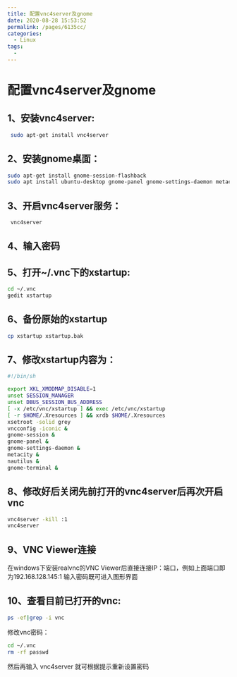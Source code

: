 ```yaml
---
title: 配置vnc4server及gnome
date: 2020-08-28 15:53:52
permalink: /pages/6135cc/
categories: 
  - Linux
tags: 
  - 
---
```

# 配置vnc4server及gnome


## 1、安装vnc4server:
```bash
 sudo apt-get install vnc4server
```
## 2、安装gnome桌面：
```bash
sudo apt-get install gnome-session-flashback
sudo apt install ubuntu-desktop gnome-panel gnome-settings-daemon metacity nautilus gnome-terminal -y
```
## 3、开启vnc4server服务：
```bash
 vnc4server
```
## 4、输入密码
## 5、打开~/.vnc下的xstartup:
```bash
cd ~/.vnc
gedit xstartup
```
## 6、备份原始的xstartup
```bash
cp xstartup xstartup.bak
```
## 7、修改xstartup内容为：
```bash
#!/bin/sh

export XKL_XMODMAP_DISABLE=1
unset SESSION_MANAGER
unset DBUS_SESSION_BUS_ADDRESS
[ -x /etc/vnc/xstartup ] && exec /etc/vnc/xstartup
[ -r $HOME/.Xresources ] && xrdb $HOME/.Xresources
xsetroot -solid grey
vncconfig -iconic &
gnome-session &
gnome-panel &
gnome-settings-daemon &
metacity &
nautilus &
gnome-terminal &
```
## 8、修改好后关闭先前打开的vnc4server后再次开启vnc
```bash
vnc4server -kill :1
vnc4server
```
## 9、VNC Viewer连接
在windows下安装realvnc的VNC Viewer后直接连接IP：端口，例如上面端口即为192.168.128.145:1 输入密码既可进入图形界面

## 10、查看目前已打开的vnc:
```bash
ps -ef|grep -i vnc
```
修改vnc密码：
```bash
cd ~/.vnc
rm -rf passwd
```
然后再输入 vnc4server 就可根据提示重新设置密码
